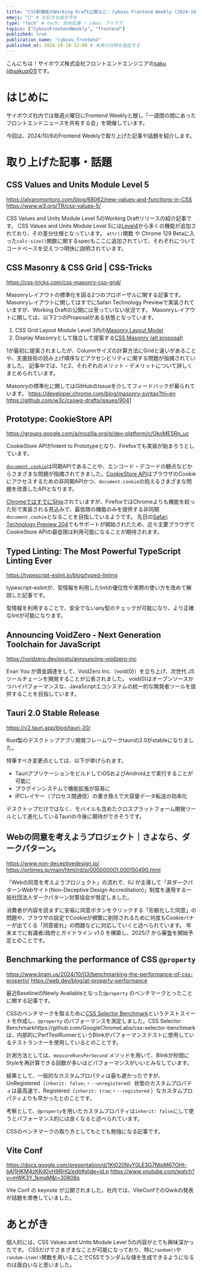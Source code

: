 ```yaml
---
title: "CSS新機能のWorking Draft公開など: Cybozu Frontend Weekly (2024-10-08号)" # 目立ったニュースを選ぶ
emoji: "🍁" # お好きな絵文字を
type: "tech" # tech: 技術記事 / idea: アイデア
topics: ["CybozuFrontendWeekly", "frontend"]
published: true
publication_name: "cybozu_frontend"
published_at: 2024-10-10 12:00 # 未来の日時を指定する
---
```


こんにちは！サイボウズ株式会社フロントエンドエンジニアの[saku (@sakupi01)](https://x.com/sakupi01)です。

# はじめに

サイボウズ社内では毎週火曜日にFrontend Weeklyと題し「一週間の間にあったフロントエンドニュースを共有する会」を開催しています。

今回は、2024/10/8のFrontend Weeklyで取り上げた記事や話題を紹介します。

# 取り上げた記事・話題

## CSS Values and Units Module Level 5

https://alvaromontoro.com/blog/68062/new-values-and-functions-in-CSS
https://www.w3.org/TR/css-values-5/

CSS Values and Units Module Level 5のWorking Draftリリースの紹介記事です。
CSS Values and Units Module Level 5には[Level4](https://www.w3.org/TR/css-values-4/)から多くの機能が追加されており、その差分仕様となっています。
`attr()`関数 や Chrome 129 Betaに入った`calc-size()`関数に関するspecもここに追加されていて、それぞれについてコードベースを交えつつ明快に説明されています。

## CSS Masonry & CSS Grid | CSS-Tricks

https://css-tricks.com/css-masonry-css-grid/

Masonryレイアウトの標準化を図る2つのプロポーザルに関する記事です。
Masonryレイアウトに関してはすでにSafari Technology Previewで実装されていますが、Working Draftの公開には至っていない状況です。
Masonryレイアウトに関しては、以下2つのProposalがある状態となっています。

1. CSS Grid Layout Module Level 3内の[Masonry Layout Model](https://drafts.csswg.org/css-grid-3/#masonry-model)
2. Display Masonryとして独立して提案する[CSS Masonry (alt proposal)](https://tabatkins.github.io/specs/css-masonry/)

1が最初に提案されましたが、Columnサイズの計算方法にGridと違いがあることや、支援技術の読み上げ順序などアクセシビリティに関する問題が指摘されていました。
記事中では、1と2、それぞれのメリット・デメリットについて詳しくまとめられています。

Masonryの標準化に関してはGitHubのIssueを介してフィードバックが募られています。
https://developer.chrome.com/blog/masonry-syntax?hl=en
https://github.com/w3c/csswg-drafts/issues/9041

## Prototype: CookieStore API

https://groups.google.com/a/mozilla.org/g/dev-platform/c/OkoMESRn_uc

CookieStore APIがIntent to Prototypeとなり、Firefoxでも実装が始まろうとしています。

[`document.cookie`](https://html.spec.whatwg.org/multipage/dom.html#dom-document-cookie)は同期APIであることや、エンコード・デコードの観点などからさまざまな問題が指摘されてきました。[CookieStore API](https://wicg.github.io/cookie-store/)はブラウザのCookieにアクセスするための非同期APIかつ、`document.cookie`の抱えるさまざまな問題を改善したAPIとなります。

[ChromeではすでにShip](https://chromestatus.com/feature/5658847691669504)されていますが、FirefoxではChromeよりも機能を絞った形で実装される見込みで、最低限の機能のみを提供する非同期`document.cookie`となることを目指しているようです。
先日の[Safari Technology Preview 204](https://webkit.org/blog/15978/release-notes-for-safari-technology-preview-204/)でもサポートが開始されたため、近々主要ブラウザでCookieStore APIの最低限は利用可能になることが期待されます。

## Typed Linting: The Most Powerful TypeScript Linting Ever

https://typescript-eslint.io/blog/typed-linting

typescript-eslintが、型情報を利用したlintの優位性や実際の使い方を改めて解説した記事です。

型情報を利用することで、安全でないany型のチェックが可能になり、より正確なlintが可能になります。

## Announcing VoidZero - Next Generation Toolchain for JavaScript

https://voidzero.dev/posts/announcing-voidzero-inc

Evan You が資金調達をして、VoidZero Inc.（void(0)）を立ち上げ、次世代 JS ツールチェーンを開発することが公表されました。
void(0)はオープンソースかつハイパフォーマンスな、JavaScriptエコシステムの統一的な開発者ツールを提供することを目指しています。

## Tauri 2.0 Stable Release

https://v2.tauri.app/blog/tauri-20/

Rust製のデスクトップアプリ開発フレームワークtauriの2.0がstableになりました。

特筆すべき変更点としては、以下が挙げられます。

- TauriアプリケーションをビルドしてiOSおよびAndroid上で実行することが可能に
- プラグインシステムで機能拡張が容易に
- IPCレイヤー（プロセス間通信）の書き換えで大容量データ転送の効率化

デスクトップだけではなく、モバイルも含めたクロスプラットフォーム開発ツールとして進化しているTauriの今後に期待ができそうです。

## Webの同意を考えようプロジェクト｜さよなら、ダークパターン。

https://www.non-deceptivedesign.jp/
https://prtimes.jp/main/html/rd/p/000000001.000150490.html

「Webの同意を考えようプロジェクト」の流れで、IIJ が主導して「非ダ―クパターンWebサイト(Non-Deceptive Design Accreditation)」制度を運用する一般社団法人ダークパターン対策協会が発足しました。

消費者が内容を読まずに安易に同意ボタンをクリックする「形骸化した同意」の問題や、ブラウザの設定でCookieが頻繁に削除されるために何度もCookieバナーが出てくる「同意疲れ」の問題などに対応していくと述べられています。
年末までに有識者/政府とガイドライン v1.0 を構築し、2025/7 から審査を開始予定とのことです。

## Benchmarking the performance of CSS `@property`

https://www.bram.us/2024/10/03/benchmarking-the-performance-of-css-property/
https://web.dev/blog/at-property-performance

最近BaselineのNewly Availableとなった`@property` のベンチマークとったことに関する記事です。

CSSのベンチマークを取るために[CSS Selector Benchmark](https://github.com/GoogleChromeLabs/css-selector-benchmark)というテストスイートを作成し、`@property` のパフォーマンスを測定しました。CSS Selector Benchmarkhttps://github.com/GoogleChromeLabs/css-selector-benchmarkは、内部的にPerfTestRunnerというBlinkがパフォーマンステストに使用しているテストランナーを使用しているとのことです。

計測方法としては、`measureRunsPerSecond` メソッドを用いて、Blinkが秒間にStyleを再計算できる回数が多いほどパフォーマンスがいいとみなしています。

結果として、一般的なカスタムプロパティは最も遅かったですが、UnRegistered（`inherit: false;`・`--unregistered`）状態のカスタムプロパティは最高速で、Registered（`inherit: true`;・`--registered` ）なカスタムプロパティよりも早かったとのことです。

考察として、`@property`を用いたカスタムプロパティは`inherit: false`にして使うとパフォーマンス的には良くなると述べられています。

CSSのベンチマークの取り方としてもとても勉強になる記事です。

## Vite Conf

https://docs.google.com/presentation/d/1Kt020NyY0LE3G7NtqM67OHt-bAI1HKM4zKKd0vH9RHQ/edit#slide=id.p
https://www.youtube.com/watch?v=mWK3Y_1kmaM&t=30808s

Vite Conf の keynote が公開されました。社内では、ViteConfでのQwikの発表が話題を席巻していました。

# あとがき

個人的には、CSS Values and Units Module Level 5の内容がとても興味深かったです。
CSSだけでさまざまなことが可能になっており、特に`random()`や`random-item()`関数を用いることでCSSでランダムな値を生成できるようになるのは面白いなと思いました。
